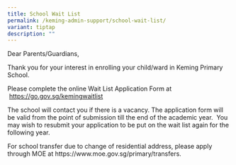 ```yaml
---
title: School Wait List
permalink: /keming-admin-support/school-wait-list/
variant: tiptap
description: ""
---
```

<p>Dear Parents/Guardians,</p>
<p>Thank you for your interest in enrolling your child/ward in Keming Primary
School.</p>
<p>Please complete the online Wait List Application Form at &nbsp;<a href="https://go.gov.sg/kemingwaitlist" rel="noopener noreferrer nofollow" target="_blank">https://go.gov.sg/kemingwaitlist</a>
</p>
<p>The school will contact you if there is a vacancy. The application form
will be valid from the point of submission till the end of the academic
year.&nbsp; You may wish to resubmit your application to be put on the
wait list again for the following year.</p>
<p>For school transfer due to change of residential address, please apply
through MOE at&nbsp;<a rel="noopener noreferrer nofollow" target="_blank">https://www.moe.gov.sg/primary/transfers</a>.</p>